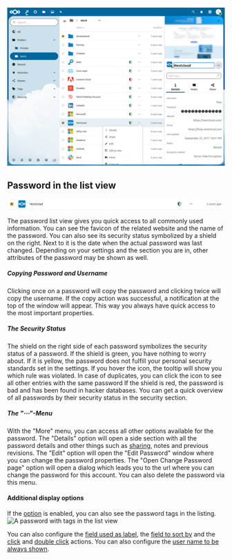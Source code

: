 ![The main section with password details visible](_files/password-details.png)

## Password in the list view
![A single password as displayed in the list view](_files/password-single.png)

The password list view gives you quick access to all commonly used information.
You can see the favicon of the related website and the name of the password.
You can also see its security status symbolized by a shield on the right.
Next to it is the date when the actual password was last changed.
Depending on your settings and the section you are in, other attributes of the password may be shown as well.

##### Copying Password and Username
Clicking once on a password will copy the password and clicking twice will copy the username.
If the copy action was successful, a notification at the top of the window will appear.
This way you always have quick access to the most important properties.

##### The Security Status
The shield on the right side of each password symbolizes the security status of a password.
If the shield is green, you have nothing to worry about.
If it is yellow, the password does not fulfill your personal security standards set in the settings.
If you hover the icon, the tooltip will show you which rule was violated.
In case of duplicates, you can click the icon to see all other entries with the same password 
If the shield is red, the password is bad and has been found in hacker databases.
You can get a quick overview of all passwords by their security status in the security section.

##### The "⋯"-Menu
With the "More" menu, you can access all other options available for the password.
The "Details" option will open a side section with all the password details and other things such as [sharing](./Passwords/Sharing-Passwords), notes and previous revisions.
The "Edit" option will open the "Edit Password" window where you can change the password properties.
The "Open Change Password page" option will open a dialog which leads you to the url where you can change the password for this account.
You can also delete the password via this menu.

#### Additional display options
If the [option](./Settings#show-tags-in-the-list-view) is enabled, you can also see the password tags in the listing.
![A password with tags in the list view](_files/tags-hover.gif)

You can also configure the [field used as label](./Settings#set-title-from), the [field to sort by](./Settings#sort-by-advanced) and the [click](./Settings#single-click-action-advanced) and [double click](./Settings#double-click-action-advanced) actions.
You can also configure the [user name to be always shown](./Settings#show-username-in-list-view-advanced).